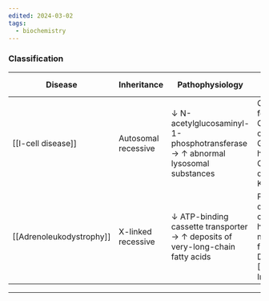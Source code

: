 ```yaml
---
edited: 2024-03-02
tags:
  - biochemistry
---
```

### Classification

| Disease                  | Inheritance         | Pathophysiology                                                                | Clinical Features                                                                                     | Diagnostic Findings |
| ------------------------ | ------------------- | ------------------------------------------------------------------------------ | ----------------------------------------------------------------------------------------------------- | ------------------- |
| [[I-cell disease]]       | Autosomal recessive | ↓ N-acetylglucosaminyl-1-phosphotransferase → ↑ abnormal lysosomal substances  | Coarse facial features, Corneal clouding, Gingival hyperplasia, Claw hand deformity, Kyphoscoliosis   | -                   |
| [[Adrenoleukodystrophy]] | X-linked recessive  | ↓ ATP-binding cassette transporter → ↑ deposits of very-long-chain fatty acids | Progressive deterioration of vision, hearing, and motor function, Dementia, [[Adrenal Insufficiency]] | -                   |

---
